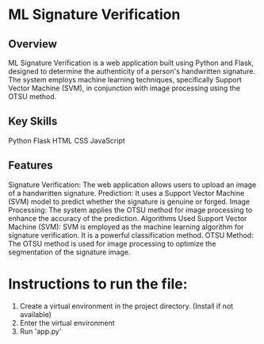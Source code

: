# ML Signature Verification
## Overview
ML Signature Verification is a web application built using Python and Flask, designed to determine the authenticity of a person's handwritten signature. The system employs machine learning techniques, specifically Support Vector Machine (SVM), in conjunction with image processing using the OTSU method.

## Key Skills
Python
Flask
HTML
CSS
JavaScript

## Features
Signature Verification: The web application allows users to upload an image of a handwritten signature.
Prediction: It uses a Support Vector Machine (SVM) model to predict whether the signature is genuine or forged.
Image Processing: The system applies the OTSU method for image processing to enhance the accuracy of the prediction.
Algorithms Used
Support Vector Machine (SVM): SVM is employed as the machine learning algorithm for signature verification. It is a powerful classification method.
OTSU Method: The OTSU method is used for image processing to optimize the segmentation of the signature image.

# Instructions to run the file:
1. Create a virtual environment in the project directory. (Install if not available)
2. Enter the virtual environment
3. Run 'app.py'
